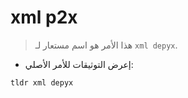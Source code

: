 # xml p2x

> هذا الأمر هو اسم مستعار لـ `xml depyx`.

- إعرض التوثيقات للأمر الأصلي:

`tldr xml depyx`
